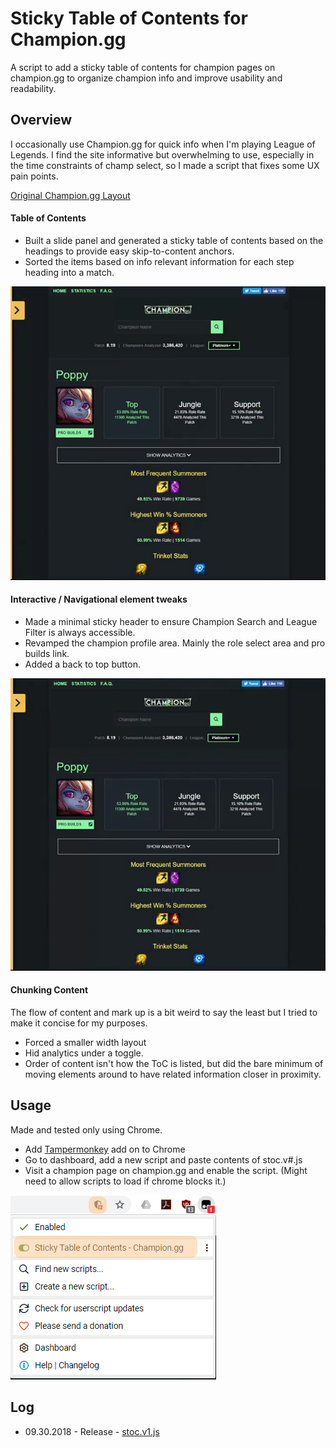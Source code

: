 # Sticky Table of Contents for Champion.gg

A script to add a sticky table of contents for champion pages on champion.gg to organize champion info and improve usability and readability.


## Overview

I occasionally use Champion.gg for quick info when I'm playing League of Legends. I find the site informative but overwhelming to use, especially in the time constraints of champ select, so I made a script that fixes some UX pain points.

[Original Champion.gg Layout](notes/rdm-original-layout.png)

#### Table of Contents

* Built a slide panel and generated a sticky table of contents based on the headings to provide easy skip-to-content anchors.
* Sorted the items based on info relevant information for each step heading into a match.

![Sticky Table of Contents](notes/rdm-stoc.gif)

#### Interactive / Navigational element tweaks

* Made a minimal sticky header to ensure Champion Search and League Filter is always accessible.
* Revamped the champion profile area. Mainly the role select area and pro builds link.
* Added a back to top button.

![Interactions](notes/rdm-interactions.gif)

#### Chunking Content

The flow of content and mark up is a bit weird to say the least but I tried to make it concise for my purposes.

* Forced a smaller width layout
* Hid analytics under a toggle.
* Order of content isn't how the ToC is listed, but did the bare minimum of moving elements around to have related information closer in proximity.


## Usage

Made and tested only using Chrome.

* Add [Tampermonkey](https://tampermonkey.net/) add on to Chrome
* Go to dashboard, add a new script and paste contents of stoc.v#.js
* Visit a champion page on champion.gg and enable the script. (Might need to allow scripts to load if chrome blocks it.)

![Enable Script](notes/rdm-enable-script.png)


## Log

* 09.30.2018 - Release - [stoc.v1.js](stoc.v1.js)
